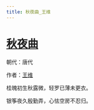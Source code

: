 ```yaml
---
title: 秋夜曲_王维
---
```


# [秋夜曲](http://so.gushiwen.org/view_18010.aspx)

朝代：唐代

作者：[王维](http://so.gushiwen.org/author_515.aspx)

桂魄初生秋露微，轻罗已薄未更衣。

银筝夜久殷勤弄，心怯空房不忍归。